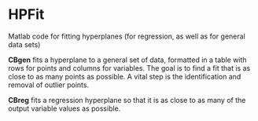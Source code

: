 # HPFit
Matlab code for fitting hyperplanes (for regression, as well as for general data sets)

**CBgen** fits a hyperplane to a general set of data, formatted in a table with rows for points and columns for variables. The goal is to find a fit that is as close to as many points as possible. A vital step is the identification and removal of outlier points.

**CBreg** fits a regression hyperplane so that it is as close to as many of the output variable values as possible.
